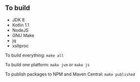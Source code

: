 To build
--------

* JDK 8
* Kotlin 1.1
* NodeJS
* GNU Make
* jq
* xsltproc

To build everything: `make all`

To build one platform: `make jvm` or `make js`

To publish packages to NPM and Maven Central: `make published`
